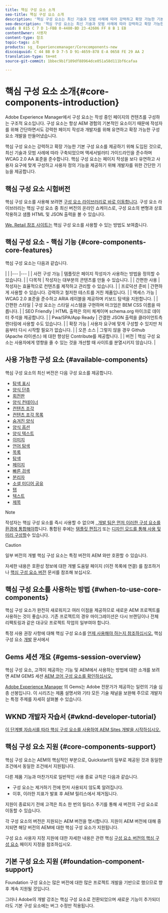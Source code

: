 ```yaml
---
title: 핵심 구성 요소 소개
seo-title: 핵심 구성 요소 소개
description: '핵심 구성 요소는 최신 기술과 모범 사례에 따라 강력하고 확장 가능한 기본 구성 요소를 제공하기 위해 도입된 것입니다. '
seo-description: '핵심 구성 요소는 최신 기술과 모범 사례에 따라 강력하고 확장 가능한 기본 구성 요소를 제공하기 위해 도입된 것입니다. '
uuid: B 815 C 7 D 1-FBB 0-4480-BD 23-42606 FF 8 B 1 EB
contentOwner: 사용자
content-type: 참조
topic-tags: 소개
products: sg_ Experiencemanager/Corecomponents-new
discoiquuid: C 44 BB 0 D 7-5 D 91-4659-878 E-A 0658 FE 29 AA 2
translation-type: tm+mt
source-git-commit: 1bbec9b1f109df88964dce051a58d111bf6cafaa

---
```



# 핵심 구성 요소 소개{#core-components-introduction}

Adobe Experience Manager에서 구성 요소는 작성 중인 페이지의 컨텐츠를 구성하는 구조적 요소입니다. 구성 요소는 항상 AEM 경험의 기본적인 요소이기 때문에 작성자를 위해 간단하면서도 강력한 페이지 작성과 개발자를 위해 유연하고 확장 가능한 구성 요소 개발을 만들어냈습니다.

핵심 구성 요소는 강력하고 확장 가능한 기본 구성 요소를 제공하기 위해 도입된 것으로, 최신 기술과 모범 사례에 따라 구축되었으며 액세서빌러티 가이드라인을 준수하며 WCAG 2.0 AA 표준을 준수합니다. 핵심 구성 요소는 페이지 작성을 보다 유연하고 사용자 요구에 맞게 구성하고 사용자 정의 기능을 제공하기 위해 개발자를 위한 간단한 기능을 제공합니다.

## 핵심 구성 요소 시험버전

핵심 구성 요소를 사용해 보려면 [구성 요소 라이브러리로 바로 이동합니다](http://opensource.adobe.com/aem-core-wcm-components/library.html). 구성 요소 라이브러리는 핵심 구성 요소 중 최신 버전의 온라인 쇼케이스로, 구성 요소의 변형과 상호 작용하고 샘플 HTML 및 JSON 출력을 볼 수 있습니다.

[We. Retail 참조 사이트는](https://helpx.adobe.com/experience-manager/6-4/sites/developing/using/we-retail.html) 핵심 구성 요소를 사용할 수 있는 방법도 보여줍니다.

## 핵심 구성 요소 - 핵심 기능 {#core-components-core-features}

핵심 구성 요소는 다음과 같습니다.

|  |
|--- |--- |
| 사전 구성 가능 | 템플릿은 페이지 작성자가 사용하는 방법을 정의할 수 있습니다. |
| 다목적 | 작성자는 대부분의 콘텐츠를 만들 수 있습니다. |
| 간편한 사용 | 작성자는 효율적으로 컨텐츠를 제작하고 관리할 수 있습니다. |
| 프로덕션 준비 | 간편하게 사용할 수 있습니다. 강력하고 철저한 테스트를 거친 제품입니다. |
| 액세스 가능 | WCAG 2.0 표준을 준수하고 ARIA 레이블을 제공하며 키보드 탐색을 지원합니다. |
| 간편한 스타일 | 구성 요소는 스타일 시스템을 구현하며 마크업은 BEM CSS 이름을 따릅니다. |
| SEO Friendly | HTML 출력은 의미 체계이며 schema.org 마이크로 데이터 주석을 제공합니다. |
| Pwa/SPA/App Ready | 간결한 JSON 출력을 클라이언트측 렌더링에 사용할 수도 있습니다. |
| 확장 가능 | 사용자 요구에 맞게 구성할 수 있지만 처음부터 다시 시작할 필요가 없습니다. |
| 오픈 소스 | 그렇지 않을 경우 Github (Apache 라이센스) 에 대한 향상된 Contribute를 제공합니다. |
| 버전 | 핵심 구성 요소는 사용자에게 영향을 줄 수 있는 것을 개선할 때 사이트를 분열시키지 않습니다. |

## 사용 가능한 구성 요소 {#available-components}

핵심 구성 요소의 최신 버전은 다음 구성 요소를 제공합니다.

* [탐색 표시](breadcrumb.md)
* [양식 단추](form-button.md)
* [회전판](carousel.md)
* [양식 컨테이너](form-container.md)
* [컨텐츠 조각](content-fragment-component.md)
* [컨텐츠 조각 목록](content-fragment-list.md)
* [숨겨진 양식](form-hidden.md)
* [양식 옵션](form-options.md)
* [양식 텍스트](form-text.md)
* [이미지](image.md)
* [언어 탐색](language-navigation.md)
* [목록](list.md)
* [탐색](navigation.md)
* [페이지](page.md)
* [빠른 검색](quick-search.md)
* [분리자](separator.md)
* [소셜 미디어 공유](sharing.md)
* [탭](tabs.md)
* [텍스트](text.md)
* [제목](title.md)

>[!NOTE]
>
>작성자는 핵심 구성 요소를 즉시 사용할 수 없으며 [, 개발 팀은 먼저 이러한 구성 요소를 환경에 통합해야](using.md)합니다. 통합된 후에는 [템플릿 편집기](https://helpx.adobe.com/experience-manager/6-5/sites/authoring/using/templates.html) 또는 [디자인 모드를 통해 사용 및 미리 구성할](https://helpx.adobe.com/experience-manager/6-5/sites/authoring/using/default-components-designmode.html)수 있습니다.

>[!CAUTION]
>
>일부 버전의 개별 핵심 구성 요소는 특정 버전의 AEM 와만 호환할 수 있습니다.
>
>자세한 내용은 호환성 정보에 대한 개별 도움말 페이지 (이전 목록에 연결) 를 참조하거나 [핵심 구성 요소 버전](versions.md) 문서를 참조해 보십시오.

## 핵심 구성 요소를 사용하는 방법 {#when-to-use-core-components}

핵심 구성 요소가 완전히 새로워지고 여러 이점을 제공하므로 새로운 AEM 프로젝트를 사용하는 것이 좋습니다. 기존 프로젝트의 경우 마이그레이션은 다시 브랜딩이나 전체 리팩토링과 같은 대규모 프로젝트 작업의 일부여야 합니다.

특정 사용 권장 사항에 대해 핵심 구성 요소를 [언제 사용해야 하는지 참조하십시오.](developing.md) 핵심 구성 요소 [개발](developing.md) 문서에서

## Gems 세션 개요 {#gems-session-overview}

핵심 구성 요소, 고객이 제공하는 기능 및 AEM에서 사용하는 방법에 대한 소개를 보려면 AEM GEMS 세션 [AEM 코어 구성 요소를 확인하십시오.](https://helpx.adobe.com/experience-manager/kt/eseminars/gems/AEM-Core-Components.html)

[Adobe Experience Manager](https://helpx.adobe.com/experience-manager/kt/eseminars/gems/aem-index.html) 의 Gems는 Adobe 전문가가 제공하는 일련의 기술 심층 선봉입니다. 이 시리즈는 제품 설명서와 기타 모든 기술 채널을 보완해 주므로 개발자는 특정 주제를 자세히 살펴볼 수 있습니다.

## WKND 개발자 자습서 {#wknd-developer-tutorial}

[이 단계별 자습서를 따라 핵심 구성 요소를 사용하여 AEM Sites 개발을 시작하십시오.](https://helpx.adobe.com/experience-manager/6-5/sites/developing/using/getting-started.html)

## 핵심 구성 요소 지원 {#core-components-support}

핵심 구성 요소는 AEM의 핵심적인 부분으로, Quickstart의 일부로 제공된 것과 동일한 조건에서 동일한 조건에서 지원됩니다.

다른 제품 기능과 마찬가지로 일반적인 사용 종료 규칙은 다음과 같습니다.

* 구성 요소는 제거하기 전에 먼저 사용되지 않도록 알려집니다.
* 이후, 이러한 지표가 발표 후 AEM 릴리스에서 제거됩니다.

지원이 종료되기 전에 고객은 최소 한 번의 릴리스 주기를 통해 새 버전의 구성 요소로 이동할 수 있습니다.

각 구성 요소의 버전은 지원되는 AEM 버전을 명시합니다. 지원이 AEM 버전에 대해 중지되면 해당 버전의 AEM에 대한 핵심 구성 요소가 지원됩니다.

구성 요소 사용자 지정 지원에 대한 자세한 내용은 관련 핵심 [구성 요소 버전의 핵심 구성 요소](customizing.md) 페이지 지정을 참조하십시오.

## 기본 구성 요소 지원 {#foundation-component-support}

Foundation 구성 요소는 많은 버전에 대한 많은 프로젝트 개발을 기반으로 했으므로 향후 계속 지원될 것입니다.

그러나 Adobe의 개발 강조는 핵심 구성 요소로 전환되었으며 새로운 기능이 추가되더라도 기본 구성 요소에는 버그 수정만 적용됩니다.

<!-- 
Comment Type: annotation
Last Modified By: pid90611
Last Modified Date: 2018-03-27T09:06:05.428-0400

Same comment as above, need to check with Gabriel if this needs some note about what will happen with the deprecated components after the next cycle.
-->
